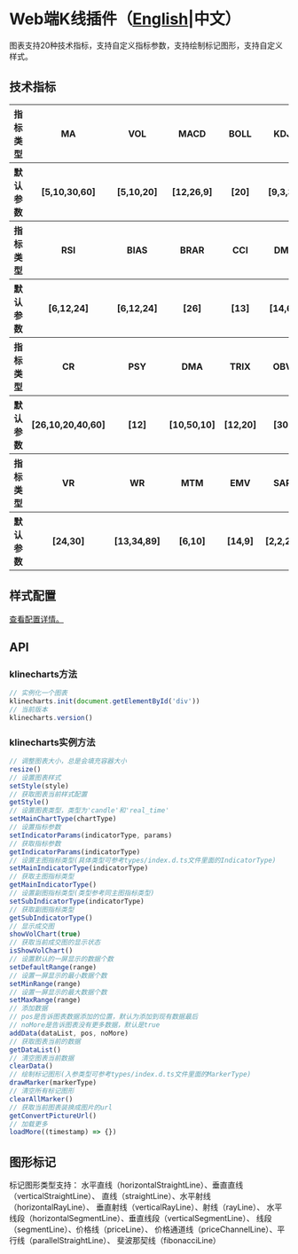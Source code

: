 # Web端K线插件（[English](../README.md)|中文）
图表支持20种技术指标，支持自定义指标参数，支持绘制标记图形，支持自定义样式。

## 技术指标
<table>
    <tbody>
        <tr>
            <th>指标类型</th>
            <th>MA</th>
            <th>VOL</th>
            <th>MACD</th>
            <th>BOLL</th>
            <th>KDJ</th>
        </tr>
        <tr>
            <th>默认参数</th>
            <th>[5,10,30,60]</th>
            <th>[5,10,20]</th>
            <th>[12,26,9]</th>
            <th>[20]</th>
            <th>[9,3,3]</th>
        </tr>
        <tr>
           <th>指标类型</th>
           <th>RSI</th>
           <th>BIAS</th>
           <th>BRAR</th>
           <th>CCI</th>
           <th>DMI</th>
        </tr>
        <tr>
            <th>默认参数</th>
            <th>[6,12,24]</th>
            <th>[6,12,24]</th>
            <th>[26]</th>
            <th>[13]</th>
            <th>[14,6]</th>
        </tr>
        <tr>
            <th>指标类型</th>
            <th>CR</th>
            <th>PSY</th>
            <th>DMA</th>
            <th>TRIX</th>
            <th>OBV</th>
        </tr>
        <tr>
            <th>默认参数</th>
            <th>[26,10,20,40,60]</th>
            <th>[12]</th>
            <th>[10,50,10]</th>
            <th>[12,20]</th>
            <th>[30]</th>
        </tr>
        <tr>
            <th>指标类型</th>
            <th>VR</th>
            <th>WR</th>
            <th>MTM</th>
            <th>EMV</th>
            <th>SAR</th>
        </tr>
        <tr>
            <th>默认参数</th>
            <th>[24,30]</th>
            <th>[13,34,89]</th>
            <th>[6,10]</th>
            <th>[14,9]</th>
            <th>[2,2,20]</th>
        </tr>
    </tbody>
</table>

## 样式配置
[查看配置详情。](../STYLE-CONFIG-DETAIL.md)

## API
### klinecharts方法
```js
// 实例化一个图表
klinecharts.init(document.getElementById('div'))
// 当前版本
klinecharts.version()
```

### klinecharts实例方法
```js
// 调整图表大小，总是会填充容器大小
resize()
// 设置图表样式
setStyle(style)
// 获取图表当前样式配置
getStyle()
// 设置图表类型，类型为'candle'和'real_time'
setMainChartType(chartType)
// 设置指标参数
setIndicatorParams(indicatorType, params)
// 获取指标参数
getIndicatorParams(indicatorType)
// 设置主图指标类型(具体类型可参考types/index.d.ts文件里面的IndicatorType)
setMainIndicatorType(indicatorType)
// 获取主图指标类型
getMainIndicatorType()
// 设置副图指标类型(类型参考同主图指标类型)
setSubIndicatorType(indicatorType)
// 获取副图指标类型
getSubIndicatorType()
// 显示成交图
showVolChart(true)
// 获取当前成交图的显示状态
isShowVolChart()
// 设置默认的一屏显示的数据个数
setDefaultRange(range)
// 设置一屏显示的最小数据个数
setMinRange(range)
// 设置一屏显示的最大数据个数
setMaxRange(range)
// 添加数据
// pos是告诉图表数据添加的位置，默认为添加到现有数据最后
// noMore是告诉图表没有更多数据，默认是true
addData(dataList, pos, noMore)
// 获取图表当前的数据
getDataList()
// 清空图表当前数据
clearData()
// 绘制标记图形(入参类型可参考types/index.d.ts文件里面的MarkerType)
drawMarker(markerType)
// 清空所有标记图形
clearAllMarker()
// 获取当前图表装换成图片的url
getConvertPictureUrl()
// 加载更多
loadMore((timestamp) => {})
```

## 图形标记
标记图形类型支持：
水平直线（horizontalStraightLine）、垂直直线（verticalStraightLine）、
直线（straightLine）、水平射线（horizontalRayLine）、
垂直射线（verticalRayLine）、射线（rayLine）、
水平线段（horizontalSegmentLine）、垂直线段（verticalSegmentLine）、
线段（segmentLine）、价格线（priceLine）、
价格通道线（priceChannelLine）、平行线（parallelStraightLine）、
斐波那契线（fibonacciLine）
